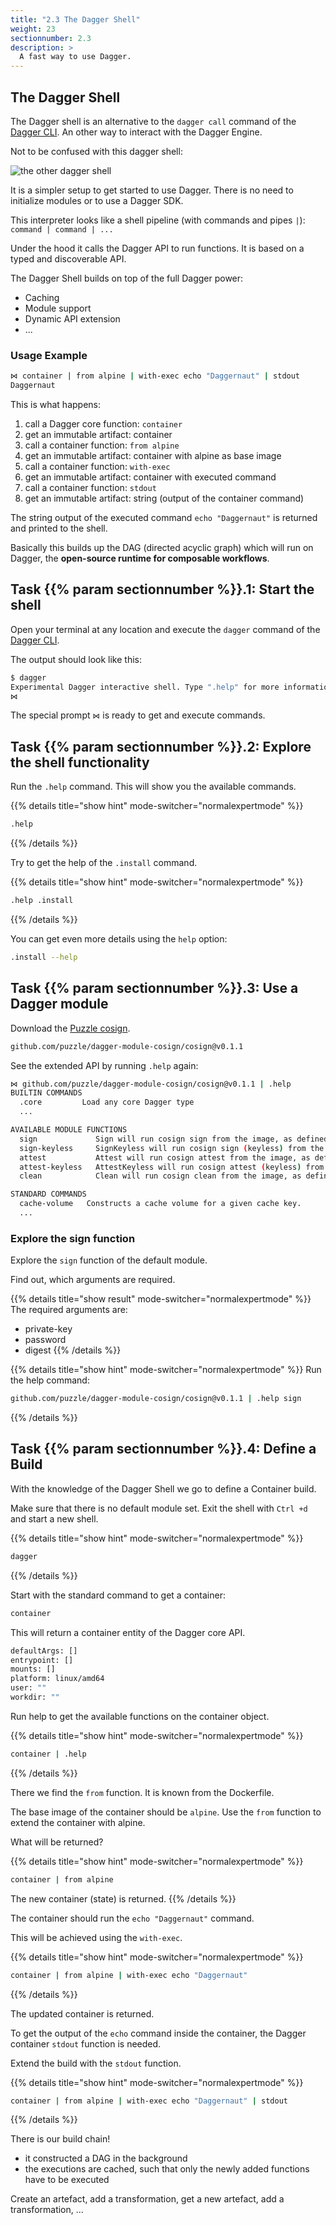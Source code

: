 ```yaml
---
title: "2.3 The Dagger Shell"
weight: 23
sectionnumber: 2.3
description: >
  A fast way to use Dagger.
---
```


## The Dagger Shell

The Dagger shell is an alternative to the `dagger call` command of the [Dagger CLI](../2.1/). An other way to interact with the Dagger Engine.

Not to be confused with this dagger shell:

![the other dagger shell](dagger-shell.png)

It is a simpler setup to get started to use Dagger. There is no need to initialize modules or to use a Dagger SDK.

This interpreter looks like a shell pipeline (with commands and pipes `|`): `command | command | ...`

Under the hood it calls the Dagger API to run functions. It is based on a typed and discoverable API.

The Dagger Shell builds on top of the full Dagger power:

* Caching
* Module support
* Dynamic API extension
* ...


### Usage Example

```bash
⋈ container | from alpine | with-exec echo "Daggernaut" | stdout
Daggernaut
```

This is what happens:

1. call a Dagger core function: `container`
1. get an immutable artifact: container
1. call a container function: `from alpine`
1. get an immutable artifact: container with alpine as base image
1. call a container function: `with-exec`
1. get an immutable artifact: container with executed command
1. call a container function: `stdout`
1. get an immutable artifact: string (output of the container command)

The string output of the executed command `echo "Daggernaut"` is returned and printed to the shell.

Basically this builds up the DAG (directed acyclic graph) which will run on Dagger, the **open-source runtime for composable workflows**.


## Task {{% param sectionnumber %}}.1: Start the shell

Open your terminal at any location and execute the `dagger` command of the [Dagger CLI](../2.1/).

The output should look like this:

```bash
$ dagger 
Experimental Dagger interactive shell. Type ".help" for more information. Press Ctrl+D to exit.
⋈
```

The special prompt `⋈` is ready to get and execute commands.


## Task {{% param sectionnumber %}}.2: Explore the shell functionality

Run the `.help` command. This will show you the available commands.

{{% details title="show hint" mode-switcher="normalexpertmode" %}}
```bash
.help
```
{{% /details %}}

Try to get the help of the `.install` command.

{{% details title="show hint" mode-switcher="normalexpertmode" %}}
```bash
.help .install
```
{{% /details %}}

You can get even more details using the `help` option:

```bash
.install --help
```


## Task {{% param sectionnumber %}}.3: Use a Dagger module

Download the [Puzzle cosign](https://daggerverse.dev/mod/github.com/puzzle/dagger-module-cosign/cosign@v0.1.1).

```bash
github.com/puzzle/dagger-module-cosign/cosign@v0.1.1
```

See the extended API by running `.help` again:

```bash
⋈ github.com/puzzle/dagger-module-cosign/cosign@v0.1.1 | .help
BUILTIN COMMANDS
  .core         Load any core Dagger type
  ...

AVAILABLE MODULE FUNCTIONS
  sign             Sign will run cosign sign from the image, as defined by the cosignImage
  sign-keyless     SignKeyless will run cosign sign (keyless) from the image, as defined by the cosignImage
  attest           Attest will run cosign attest from the image, as defined by the cosignImage
  attest-keyless   AttestKeyless will run cosign attest (keyless) from the image, as defined by the cosignImage
  clean            Clean will run cosign clean from the image, as defined by the cosignImage

STANDARD COMMANDS
  cache-volume   Constructs a cache volume for a given cache key.
  ...
```


### Explore the sign function

Explore the `sign` function of the default module.

Find out, which arguments are required.

{{% details title="show result" mode-switcher="normalexpertmode" %}}
The required arguments are:

* private-key
* password
* digest
{{% /details %}}

{{% details title="show hint" mode-switcher="normalexpertmode" %}}
Run the help command:
```bash
github.com/puzzle/dagger-module-cosign/cosign@v0.1.1 | .help sign
```
{{% /details %}}


## Task {{% param sectionnumber %}}.4: Define a Build

With the knowledge of the Dagger Shell we go to define a Container build.

Make sure that there is no default module set.
Exit the shell with `Ctrl +d` and start a new shell.

{{% details title="show hint" mode-switcher="normalexpertmode" %}}
```bash
dagger 
```
{{% /details %}}

Start with the standard command to get a container:

```bash
container
```

This will return a container entity of the Dagger core API.

```bash
defaultArgs: []
entrypoint: []
mounts: []
platform: linux/amd64
user: ""
workdir: ""
```

Run help to get the available functions on the container object.

{{% details title="show hint" mode-switcher="normalexpertmode" %}}
```bash
container | .help
```
{{% /details %}}

There we find the `from` function. It is known from the Dockerfile.

The base image of the container should be `alpine`.
Use the `from` function to extend the container with alpine.

What will be returned?

{{% details title="show hint" mode-switcher="normalexpertmode" %}}
```bash
container | from alpine
```

The new container (state) is returned.
{{% /details %}}

The container should run the `echo "Daggernaut"` command.

This will be achieved using the `with-exec`.

{{% details title="show hint" mode-switcher="normalexpertmode" %}}
```bash
container | from alpine | with-exec echo "Daggernaut"
```
{{% /details %}}

The updated container is returned.

To get the output of the `echo` command inside the container, the Dagger container `stdout` function is needed.

Extend the build with the `stdout` function.


{{% details title="show hint" mode-switcher="normalexpertmode" %}}
```bash
container | from alpine | with-exec echo "Daggernaut" | stdout
```
{{% /details %}}

There is our build chain!

* it constructed a DAG in the background
* the executions are cached, such that only the newly added functions have to be executed

Create an artefact, add a transformation, get a new artefact, add a transformation, ...

<!---
TODO:
* [ ] variables, sub-shells
* [ ] tab tab autocompletion
* [ ] replay examples from 1.x labs
* [ ] new API: with-xyz
* [ ] replace the first example, such that it is not the same as the Task 4
-->
